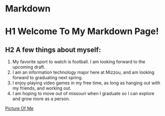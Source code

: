 # Markdown
# H1 **Welcome To My Markdown Page!**
## H2 A few things about myself:
1. My favorite sport to watch is football. I am looking forward to the upcoming draft.
2. I am an information technology major here at Mizzou, and am looking forward to graduating next spring.
3. I enjoy playing video games in my free time, as long as hanging out with my friends, and working out.
4. I am hoping to move out of missouri when I graduate so I can explore and grow more as a person.

[Picture Of Me](Konner.jpg)

